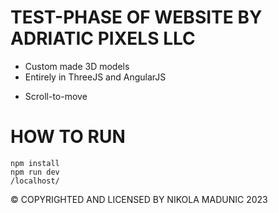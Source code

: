 # TEST-PHASE OF WEBSITE BY ADRIATIC PIXELS LLC 
- Custom made 3D models
- Entirely in ThreeJS and AngularJS
* Scroll-to-move
  
# HOW TO RUN
```react
npm install
npm run dev
/localhost/
```
© COPYRIGHTED AND LICENSED BY NIKOLA MADUNIC 2023
